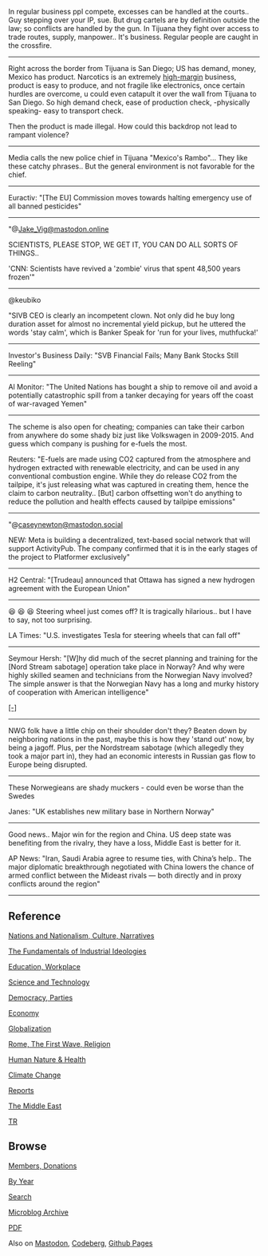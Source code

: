 
In regular business ppl compete, excesses can be handled at the
courts.. Guy stepping over your IP, sue. But drug cartels are by
definition outside the law; so conflicts are handled by the gun. In
Tijuana they fight over access to trade routes, supply, manpower..
It's business. Regular people are caught in the crossfire.

---

Right across the border from Tijuana is San Diego; US has demand,
money, Mexico has product. Narcotics is an extremely [high-margin](0119/2017/07/the-next-decade-friedman.html#drugs)
business, product is easy to produce, and not fragile like electronics,
once certain hurdles are overcome, u could even catapult it over the wall
from Tijuana to San Diego. So high demand check, ease of production check,
-physically speaking- easy to transport check.

Then the product is made illegal. How could this backdrop not lead to
rampant violence?

---

Media calls the new police chief in Tijuana "Mexico's Rambo"... They
like these catchy phrases.. But the general environment is not
favorable for the chief.

---

Euractiv: "[The EU] Commission moves towards halting emergency use of
all banned pesticides"

---

"@Jake_Vig@mastodon.online

SCIENTISTS, PLEASE STOP, WE GET IT, YOU CAN DO ALL SORTS OF THINGS..

'CNN: Scientists have revived a 'zombie' virus that spent 48,500 years frozen'"

---

@keubiko

"SIVB CEO is clearly an incompetent clown.  Not only did he buy long
duration asset for almost no incremental yield pickup, but he uttered
the words 'stay calm', which is Banker Speak for 'run for your lives,
muthfucka!'

---

Investor's Business Daily: "SVB Financial Fails; Many Bank Stocks Still Reeling"

---

Al Monitor: "The United Nations has bought a ship to remove oil and
avoid a potentially catastrophic spill from a tanker decaying for
years off the coast of war-ravaged Yemen"

---

The scheme is also open for cheating; companies can take their carbon
from anywhere do some shady biz just like Volkswagen in 2009-2015. And
guess which company is pushing for e-fuels the most.

Reuters: "E-fuels are made using CO2 captured from the atmosphere and
hydrogen extracted with renewable electricity, and can be used in any
conventional combustion engine. While they do release CO2 from the
tailpipe, it's just releasing what was captured in creating them,
hence the claim to carbon neutrality.. [But] carbon offsetting won't
do anything to reduce the pollution and health effects caused by
tailpipe emissions"

---

"@caseynewton@mastodon.social

NEW: Meta is building a decentralized, text-based social network that
will support ActivityPub. The company confirmed that it is in the
early stages of the project to Platformer exclusively"

---

H2 Central: "[Trudeau] announced that Ottawa has signed a new hydrogen
agreement with the European Union"

---

😆 😆 😆  Steering wheel just comes off? It is tragically hilarious..
but I have to say, not too surprising.

LA Times: "U.S. investigates Tesla for steering wheels that can fall off"

---

Seymour Hersh: "[W]hy did much of the secret planning and training for
the [Nord Stream sabotage] operation take place in Norway?  And why
were highly skilled seamen and technicians from the Norwegian Navy
involved? The simple answer is that the Norwegian Navy has a long and
murky history of cooperation with American intelligence"

[[-]](https://seymourhersh.substack.com/p/from-the-gulf-of-tonkin-to-the-baltic)

---

NWG folk have a little chip on their shoulder don't they? Beaten down
by neighboring nations in the past, maybe this is how they 'stand out'
now, by being a jagoff. Plus, per the Nordstream sabotage (which
allegedly they took a major part in), they had an economic interests
in Russian gas flow to Europe being disrupted.

---

These Norwegieans are shady muckers - could even be worse than the
Swedes

Janes: "UK establishes new military base in Northern Norway"

---

Good news.. Major win for the region and China. US deep state was
benefiting from the rivalry, they have a loss, Middle East is better
for it.

AP News: "Iran, Saudi Arabia agree to resume ties, with China’s
help.. The major diplomatic breakthrough negotiated with China lowers
the chance of armed conflict between the Mideast rivals — both
directly and in proxy conflicts around the region"

---

## Reference

[Nations and Nationalism, Culture, Narratives](0119/2013/02/nations-and-nationalism.html)

[The Fundamentals of Industrial Ideologies](0119/2011/04/fundamentals-of-industrial-ideologies.html)

[Education, Workplace](0119/2017/09/education-workplace.html)

[Science and Technology](0119/2018/09/science-technology.html)

[Democracy, Parties](0119/2016/11/democracy.html)

[Economy](2021/01/economy.html)

[Globalization](0119/2018/09/globalization.html)

[Rome, The First Wave, Religion](0119/2017/12/rome.html)

[Human Nature & Health](2020/07/human-nature.html)

[Climate Change](2022/01/climate.html)

[Reports](2021/01/reports.html)

[The Middle East](0119/2019/07/middleeast.html)

[TR](../tr/index.html)

## Browse

[Members, Donations](2022/08/members.html)

[By Year](years.html)

[Search](search.html)

[Microblog Archive](mbl/index.html)

[PDF](https://drive.google.com/uc?export=view&id=1FSi-1MnqXVq_PVTEXzzflwN8-7h92N_R)

Also on 
[Mastodon](https://masto.ai/@muratk3n),
[Codeberg](https://muratk5n.codeberg.page/en/),
[Github Pages](https://muratk5n.github.io/thirdwave/en/)


